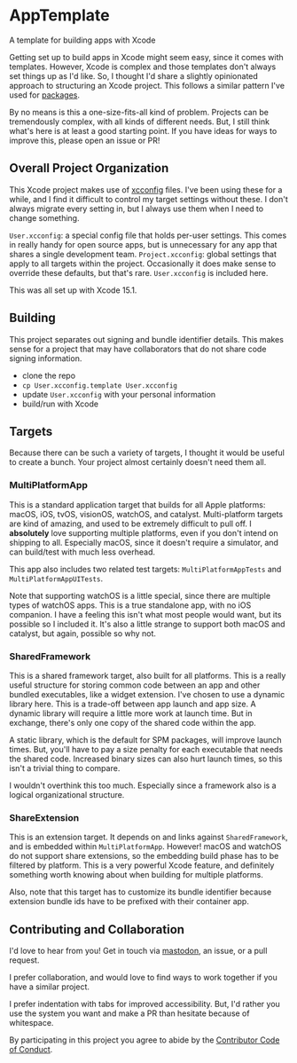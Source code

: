 # AppTemplate
A template for building apps with Xcode 

Getting set up to build apps in Xcode might seem easy, since it comes with templates. However, Xcode is complex and those templates don't always set things up as I'd like. So, I thought I'd share a slightly opinionated approach to structuring an Xcode project. This follows a similar pattern I've used for [packages](https://github.com/mattmassicotte/PackageTemplate).

By no means is this a one-size-fits-all kind of problem. Projects can be tremendously complex, with all kinds of different needs. But, I still think what's here is at least a good starting point. If you have ideas for ways to improve this, please open an issue or PR!

## Overall Project Organization

This Xcode project makes use of [xcconfig](https://developer.apple.com/documentation/xcode/adding-a-build-configuration-file-to-your-project) files. I've been using these for a while, and I find it difficult to control my target settings without these. I don't always migrate every setting in, but I always use them when I need to change something.

`User.xcconfig`: a special config file that holds per-user settings. This comes in really handy for open source apps, but is unnecessary for any app that shares a single development team.
`Project.xcconfig`: global settings that apply to all targets within the project. Occasionally it does make sense to override these defaults, but that's rare. `User.xcconfig` is included here.

This was all set up with Xcode 15.1.

## Building

This project separates out signing and bundle identifier details. This makes sense for a project that may have collaborators that do not share code signing information.

- clone the repo
- `cp User.xcconfig.template User.xcconfig`
- update `User.xcconfig` with your personal information
- build/run with Xcode

## Targets

Because there can be such a variety of targets, I thought it would be useful to create a bunch. Your project almost certainly doesn't need them all.

### MultiPlatformApp

This is a standard application target that builds for all Apple platforms: macOS, iOS, tvOS, visionOS, watchOS, and catalyst. Multi-platform targets are kind of amazing, and used to be extremely difficult to pull off. I **absolutely** love supporting multiple platforms, even if you don't intend on shipping to all. Especially macOS, since it doesn't require a simulator, and can build/test with much less overhead.

This app also includes two related test targets: `MultiPlatformAppTests` and `MultiPlatformAppUITests`.

Note that supporting watchOS is a little special, since there are multiple types of watchOS apps. This is a true standalone app, with no iOS companion. I have a feeling this isn't what most people would want, but its possible so I included it. It's also a little strange to support both macOS and catalyst, but again, possible so why not.

### SharedFramework

This is a shared framework target, also built for all platforms. This is a really useful structure for storing common code between an app and other bundled executables, like a widget extension. I've chosen to use a dynamic library here. This is a trade-off between app launch and app size. A dynamic library will require a little more work at launch time. But in exchange, there's only one copy of the shared code within the app.

A static library, which is the default for SPM packages, will improve launch times. But, you'll have to pay a size penalty for each executable that needs the shared code. Increased binary sizes can also hurt launch times, so this isn't a trivial thing to compare.

I wouldn't overthink this too much. Especially since a framework also is a logical organizational structure.

### ShareExtension

This is an extension target. It depends on and links against `SharedFramework`, and is embedded within `MultiPlatformApp`. However! macOS and watchOS do not support share extensions, so the embedding build phase has to be filtered by platform. This is a very powerful Xcode feature, and definitely something worth knowing about when building for multiple platforms.

Also, note that this target has to customize its bundle identifier because extension bundle ids have to be prefixed with their container app.

## Contributing and Collaboration

I'd love to hear from you! Get in touch via [mastodon](https://mastodon.social/@mattiem), an issue, or a pull request.

I prefer collaboration, and would love to find ways to work together if you have a similar project.

I prefer indentation with tabs for improved accessibility. But, I'd rather you use the system you want and make a PR than hesitate because of whitespace.

By participating in this project you agree to abide by the [Contributor Code of Conduct](CODE_OF_CONDUCT.md).
